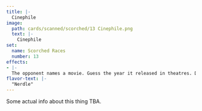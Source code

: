 ```yaml
---
title: |-
  Cinephile
image: 
  path: cards/scanned/scorched/13 Cinephile.png
  text: |-
    Cinephile
set:
  name: Scorched Races
  number: 13
effects: 
- |-
  The opponent names a movie. Guess the year it released in theatres. Draw 10 - the difference cards. (no negative)
flavor-text: |-
  "Nerdle"
---
```

Some actual info about this thing TBA.
